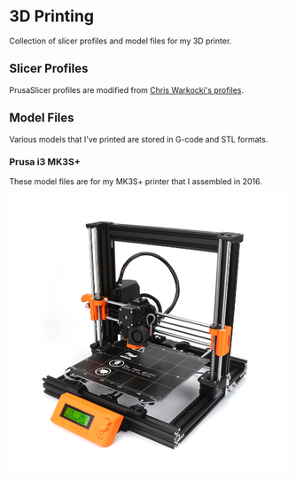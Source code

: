 
# 3D Printing

Collection of slicer profiles and model files for my 3D printer.



## Slicer Profiles

PrusaSlicer profiles are modified from  [Chris Warkocki's profiles](https://github.com/codiac2600/Prusa-Slicer-Profiles).

## Model Files
Various models that I've printed are stored in G-code and STL formats.

### Prusa i3 MK3S+
These model files are for my MK3S+ printer that I assembled in 2016.

![Original Prusa i3 MK3S+ 3D printer](img/mk3s.jpg)